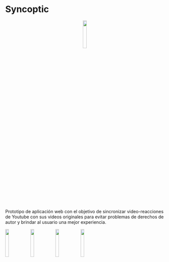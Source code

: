 # Syncoptic
<p align="center">
<img src="https://user-images.githubusercontent.com/37419225/106490941-1b8c0d00-6495-11eb-81d0-ff3e9130b247.png" width="15%"></img> 
</p>
Prototipo de aplicación web con el objetivo de sincronizar video-reacciones de Youtube con sus videos originales para evitar problemas de derechos de autor 
y brindar al usuario una mejor experiencia.

<img src="https://user-images.githubusercontent.com/37419225/106490318-75400780-6494-11eb-8dec-5c5e9c1f9cea.png" width="15%"></img> 
<img src="https://user-images.githubusercontent.com/37419225/106490327-783af800-6494-11eb-938e-4130725de3f1.png" width="15%"></img> 
<img src="https://user-images.githubusercontent.com/37419225/106490332-796c2500-6494-11eb-9f29-b87210bfdb9a.png" width="15%"></img> 
<img src="https://user-images.githubusercontent.com/37419225/106490343-7a9d5200-6494-11eb-9996-94006a8cb466.png" width="15%"></img> 
